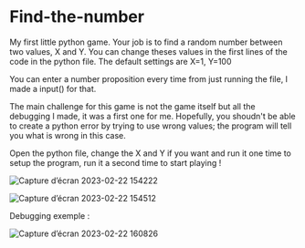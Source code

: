 # Find-the-number

My first little python game.
Your job is to find a random number between two values, X and Y.
You can change theses values in the first lines of the code in the python file. The default settings are X=1, Y=100

You can enter a number proposition every time from just running the file, I made a input() for that.

The main challenge for this game is not the game itself but all the debugging I made, it was a first one for me.
Hopefully, you shoudn't be able to create a python error by trying to use wrong values; the program will tell you what is wrong in this case.

Open the python file, change the X and Y if you want and run it one time to setup the program, run it a second time to start playing !

![Capture d’écran 2023-02-22 154222](https://user-images.githubusercontent.com/113895291/220657562-ab683787-4396-487d-aa5c-164746a27181.png)

![Capture d’écran 2023-02-22 154512](https://user-images.githubusercontent.com/113895291/220657584-c5691c12-23bf-4a57-a518-dead06e0f32a.png)

Debugging exemple :

![Capture d’écran 2023-02-22 160826](https://user-images.githubusercontent.com/113895291/220663622-197736c2-2165-4f5f-ad32-809c17e673c4.png)

